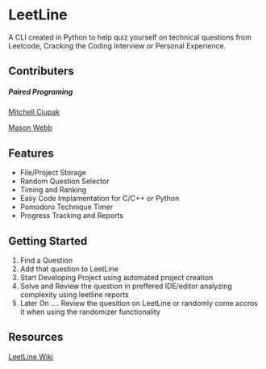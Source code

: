 # LeetLine
A CLI created in Python to help quiz yourself on technical questions from Leetcode, Cracking the Coding Interview or Personal Experience.

## Contributers
##### Paired Programing
[Mitchell Ciupak](https://github.com/mitchellciupak)

[Mason Webb](https://github.com/masonwebb33)

## Features
* File/Project Storage
* Random Question Selector
* Timing and Ranking
* Easy Code Implamentation for C/C++ or Python
* Pomodoro Technique Timer
* Progress Tracking and Reports

## Getting Started
1. Find a Question
2. Add that question to LeetLine
3. Start Developing Project using automated project creation
4. Solve and Review the question in preffered IDE/editor analyzing complexity using leetline reports
5. Later On .... Review the quesition on LeetLine or randomly come accros it when using the randomizer functionality

## Resources
[LeetLine Wiki](https://github.com/mitchellciupak/LeetLine/wiki)
